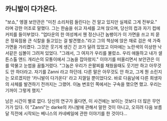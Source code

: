 ## 카니발이 다가온다.

"보쇼," 엥겔 보안관은 "미친 소리처럼 들린다는 건 알고 있지만 실제로 그게 전부요." 라며 강한 어조로 말했다. 그는 한숨을 쉬고 자세를 고쳐 앉으며, 당신의 컵과 자기 컵에 커피를 들이부었다. "업타운의 한 여성께서 웬 정신나간 놈팽이가 이 가면을 쓰고 피 묻은 정육점용 큰 식칼을 들고있는 걸 발견했소."라고 그의 책상에 앉은 채로 검은 색 가죽 가면을 가리켰다. 그것은 웃기게 생긴 긴 코가 달려 있었고 이마에는 노란색의 이상한 낙서같은 심볼이 그려져 있었다. "그래서, 그 여자가 우리를 불렀소. 우리 애들하고 내가 샐튼스톨 앤드 개리슨의 모퉁이에서 그놈을 잡아왔지." 이야기를 떠올리면서 보안관은 이를 악물고 눈썹을 꿈틀거렸다. "그놈은 우리가 은팔찌를 채웠을때도 웃기만 하고 아무것도 안 하더라고. 자기를 Zanni 라고 하던데. 다른 말은 아무것도 안 하고, 그게 뭔 소린지는 모르겠지만 '카니발이 다가온다' 라고 지껄일 뿐이었다오. 바로 다음날에 다른 희생자의 사체를 발견하기 전까지는 그랬어. 이놈 변호인 쪽에서는 구속을 했으면 했고. 우리는 기꺼이 그렇게 했지."

남은 시간이 별로 없다. 당신의 연구가 옳다면, 이 사건에는 보이는 것보다 더 많은 무언가가 있다. 이 "Zanni"는 darke의 카니발에 관해서 말한 것이 아니고, 오히려 다음 보름달 직전에 시작되는 베니스의 카네베일에 관한 이야기를 한 것이다...
